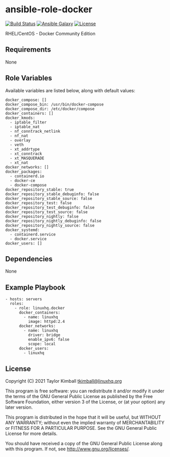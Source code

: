 # ansible-role-docker

[![Build Status](https://travis-ci.org/linuxhq/ansible-role-docker.svg?branch=master)](https://travis-ci.org/linuxhq/ansible-role-docker)
[![Ansible Galaxy](https://img.shields.io/badge/ansible--galaxy-docker-blue.svg?style=flat)](https://galaxy.ansible.com/linuxhq/docker)
[![License](https://img.shields.io/badge/license-GPLv3-brightgreen.svg?style=flat)](COPYING)

RHEL/CentOS - Docker Community Edition

## Requirements

None

## Role Variables

Available variables are listed below, along with default values:

    docker_compose: []
    docker_compose_bin: /usr/bin/docker-compose
    docker_compose_dir: /etc/docker/compose
    docker_containers: []
    docker_kmods:
      - iptable_filter
      - iptable_nat
      - nf_conntrack_netlink
      - nf_nat
      - overlay
      - veth
      - xt_addrtype
      - xt_conntrack
      - xt_MASQUERADE
      - xt_nat
    docker_networks: []
    docker_packages:
      - containerd.io
      - docker-ce
      - docker-compose
    docker_repository_stable: true
    docker_repository_stable_debuginfo: false
    docker_repository_stable_source: false
    docker_repository_test: false
    docker_repository_test_debuginfo: false
    docker_repository_test_source: false
    docker_repository_nightly: false
    docker_repository_nightly_debuginfo: false
    docker_repository_nightly_source: false
    docker_systemd:
      - containerd.service
      - docker.service
    docker_users: []

## Dependencies

None

## Example Playbook

    - hosts: servers
      roles:
        - role: linuxhq.docker
          docker_containers:
            - name: linuxhq
              image: httpd:2.4
          docker_networks:
            - name: linuxhq
              driver: bridge
              enable_ipv6: false
              scope: local
          docker_users:
            - linuxhq

## License

Copyright (C) 2021 Taylor Kimball <tkimball@linuxhq.org>

This program is free software: you can redistribute it and/or modify
it under the terms of the GNU General Public License as published by
the Free Software Foundation, either version 3 of the License, or
(at your option) any later version.

This program is distributed in the hope that it will be useful,
but WITHOUT ANY WARRANTY; without even the implied warranty of
MERCHANTABILITY or FITNESS FOR A PARTICULAR PURPOSE. See the
GNU General Public License for more details.

You should have received a copy of the GNU General Public License
along with this program. If not, see <http://www.gnu.org/licenses/>.
